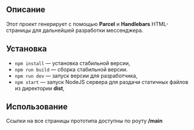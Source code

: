 ## Описание

Этот проект генерирует с помощью **Parcel** и **Handlebars** HTML-страницы для дальнейшей разработки мессенджера.

## Установка

- `npm install` — установка стабильной версии,
- `npm run build` — сборка стабильной версии.
- `npm run dev` — запуск версии для разработчика,
- `npm start` — запуск NodeJS сервера для раздачи статичных файлов из директории **dist**,

## Использование

Ссылки на все страницы прототипа доступны по роуту **/main**
